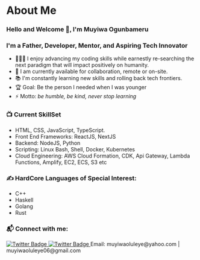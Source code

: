#                      About Me

### Hello and Welcome 👋, I'm Muyiwa Ogunbameru

### I'm a Father, Developer, Mentor, and Aspiring Tech Innovator
- 👨🏽‍🎓 I enjoy advancing my coding skills while earnestly re-searching the next paradigm that will impact positively on humanity.
- 🌱 I am currently available for collaboration, remote or on-site.
- 📚 I'm constantly learning new skills and rolling back tech frontiers.
- 🏆 Goal: Be the person I needed when I was younger
- ⚡ Motto: _be humble, be kind, never stop learning_

### 📺 Current SkillSet
<!-- SKILLS:START -->
- HTML, CSS, JavaScript, TypeScript.
- Front End Frameworks: ReactJS, NextJS
- Backend: NodeJS, Python
- Scripting: Linux Bash, Shell, Docker, Kubernetes
- Cloud Engineering: AWS Cloud Formation, CDK, Api Gateway, Lambda Functions, Amplify, EC2, ECS, S3 etc

### ✍️ HardCore Languages of Special Interest:
<!-- BLOG-POST-LIST:START -->
- C++
- Haskell
- Golang
- Rust

### 📬 Connect with me:
<a href="https://twitter.com/MGunbamz">
<img src="https://img.shields.io/badge/Twitter-blue" alt="Twitter Badge"/>
</a>
<a href="https://twitter.com/MGunbamz">
<img src="https://img.shields.io/badge/LinkedIn-blue" alt="Twitter Badge"/>
</a>
<span>Email: muyiwaoluleye@yahoo.com | muyiwaoluleye06@gmail.com</span>

<br />
<br />
